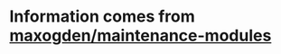 # Information comes from [maxogden/maintenance-modules](https://github.com/maxogden/maintenance-modules)

